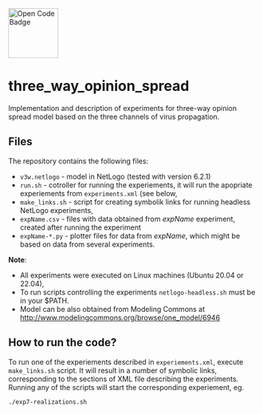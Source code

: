 <a href="https://www.comses.net/codebases/42c95a84-ca79-4d71-91e0-12ac436e9673/releases/1.1.0/">
  <img height="100" src="https://www.comses.net/static/images/icons/open-code-badge.png" alt="Open Code Badge">
</a>


# three_way_opinion_spread

Implementation and description of experiments for three-way opinion spread
model based on the three channels of virus propagation.

## Files

The repository contains the following files:
  - `v3w.netlogo` - model in NetLogo (tested with version 6.2.1)
  - `run.sh` - cotroller for running the experiements, it will run the apopriate
    experiements from `experiments.xml` (see below,
  - `make_links.sh` - script for creating symbolik links for running headless NetLogo experiments,
  - `expName.csv` - files with data obtained from *expName* experiment, created after running
    the experiment
  - `expName-*.py` - plotter files for data from *expName*, which might be based on data
    from several experiments.

**Note**:  
  - All experiments were executed on Linux machines (Ubuntu 20.04 or 22.04),
  - To run scripts controlling the experiments `netlogo-headless.sh` must be in
    your $PATH.
  - Model can be also obtained from Modeling Commons at http://www.modelingcommons.org/browse/one_model/6946

## How to run the code?

To run one of the experiements described in `experiements.xml`, execute
`make_links.sh` script. It will result in a number of symbolic links,
corresponding to the sections of XML file describing the experiments. Running
any of the scripts will start the corresponding experiement,  eg.

  ```./exp7-realizations.sh```
